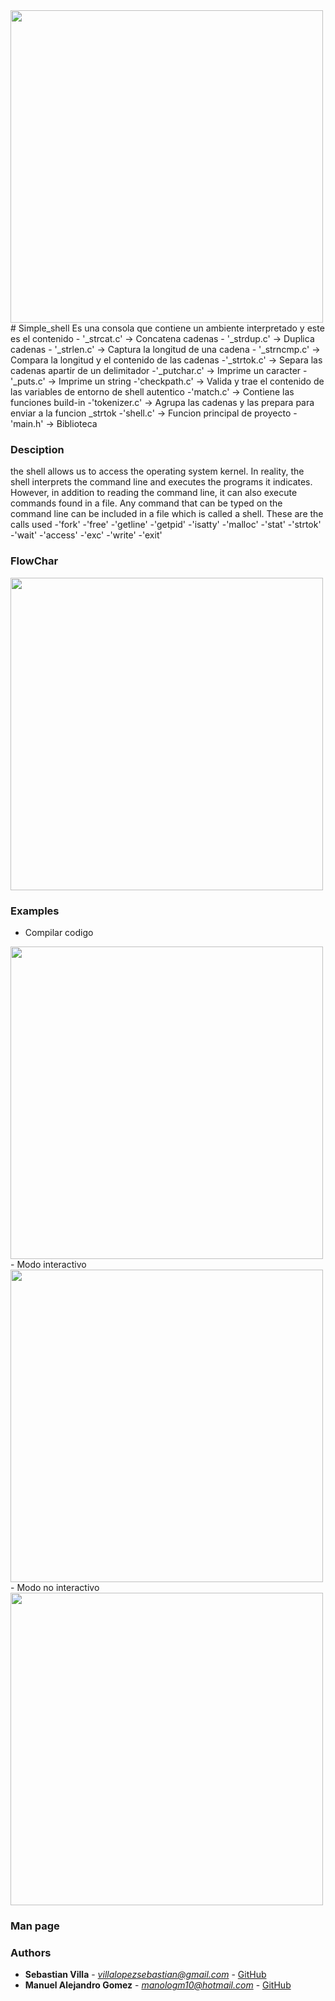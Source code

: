 <img src = "https://www.holbertonschool.com/holberton-logo.png" alt = "" width = "500"/>
# Simple_shell
Es una consola que contiene un ambiente interpretado y este es el contenido
- '_strcat.c' -> Concatena cadenas
- '_strdup.c' -> Duplica cadenas
- '_strlen.c' -> Captura la longitud de una cadena
- '_strncmp.c' -> Compara la longitud y el contenido de las cadenas
-'_strtok.c' -> Separa las cadenas apartir de un delimitador 
-'_putchar.c' -> Imprime un caracter
-'_puts.c' -> Imprime un string
-'checkpath.c' -> Valida y trae el contenido de las variables de entorno de shell autentico 
-'match.c' -> Contiene las funciones build-in
-'tokenizer.c' ->  Agrupa las cadenas y las prepara para enviar a la funcion _strtok
-'shell.c' -> Funcion principal de proyecto
-'main.h' -> Biblioteca

### Desciption 
 the shell allows us to access the operating system kernel. In reality, the shell interprets the command line and executes the programs it indicates. However, in addition to reading the command line, it can also execute commands found in a file. Any command that can be typed on the command line can be included in a file which is called a shell. These are the calls used
 -'fork'
 -'free'
 -'getline' 
 -'getpid'
 -'isatty'
 -'malloc'
 -'stat'
 -'strtok'
 -'wait'
 -'access'
 -'exc'
 -'write'
 -'exit'

### FlowChar
<img src = "https://www.holbertonschool.com/holberton-logo.png" alt = "" width = "500"/>

### Examples
- Compilar codigo
<img src = "" alt = "" width = "500"/>
- Modo interactivo
<img src = "" alt = "" width = "500"/>
- Modo no interactivo
<img src = "" alt = "" width = "500"/>

### Man page


### Authors

- **Sebastian Villa** - *villalopezsebastian@gmail.com* - [GitHub](https://github.com/SebasVillaLo)
- **Manuel Alejandro Gomez** - *manologm10@hotmail.com* - [GitHub](https://github.com/manolobkno08)

